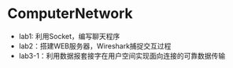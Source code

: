 # ComputerNetwork

- lab1: 利用Socket，编写聊天程序
- lab2：搭建WEB服务器，Wireshark捕捉交互过程
- lab3-1：利用数据报套接字在用户空间实现面向连接的可靠数据传输